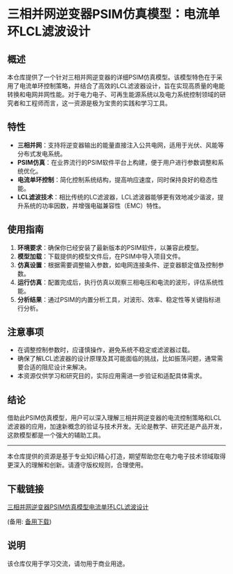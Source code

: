 # 三相并网逆变器PSIM仿真模型：电流单环LCL滤波设计

## 概述

本仓库提供了一个针对三相并网逆变器的详细PSIM仿真模型。该模型特色在于采用了电流单环控制策略，并结合了高效的LCL滤波器设计，旨在实现高质量的电能转换和电网并网性能。对于电力电子、可再生能源系统以及电力系统控制领域的研究者和工程师而言，这一资源是极为宝贵的实践和学习工具。

## 特性

- **三相并网**：支持将逆变器输出的能量直接注入公共电网，适用于光伏、风能等分布式发电系统。
- **PSIM仿真**：在业界流行的PSIM软件平台上构建，便于用户进行参数调整和系统优化。
- **电流单环控制**：简化控制系统结构，提高响应速度，同时保持良好的稳态性能。
- **LCL滤波技术**：相比传统的LC滤波器，LCL滤波器能够更有效地减少谐波，提升系统的功率因数，并增强电磁兼容性（EMC）特性。

## 使用指南

1. **环境要求**：确保你已经安装了最新版本的PSIM软件，以兼容此模型。
2. **模型加载**：下载提供的模型文件后，在PSIM中导入项目文件。
3. **仿真设置**：根据需要调整输入参数，如电网连接条件、逆变器额定值及控制参数。
4. **运行仿真**：配置完成后，执行仿真以观察三相电压和电流的波形，评估系统性能。
5. **分析结果**：通过PSIM的内置分析工具，对波形、效率、稳定性等关键指标进行分析。

## 注意事项

- 在调整控制参数时，应谨慎操作，避免系统不稳定或滤波器过载。
- 确保了解LCL滤波器的设计原理及其可能面临的挑战，比如振荡问题，通常需要合适的阻尼设计来解决。
- 本资源仅供学习和研究目的，实际应用需进一步验证和适配具体需求。

## 结论

借助此PSIM仿真模型，用户可以深入理解三相并网逆变器的电流控制策略和LCL滤波器的应用，加速新概念的验证与技术开发。无论是教学、研究还是产品开发，这款模型都是一个强大的辅助工具。

---

本仓库提供的资源是基于专业知识精心打造，期望帮助您在电力电子技术领域取得更深入的理解和创新。请遵守版权规则，合理使用。

## 下载链接
[三相并网逆变器PSIM仿真模型电流单环LCL滤波设计](https://pan.quark.cn/s/ff70ea109b41) 

(备用: [备用下载](https://pan.baidu.com/s/1Lg74MbiSMphklQa3ZiQhUA?pwd=1234))

## 说明

该仓库仅用于学习交流，请勿用于商业用途。
